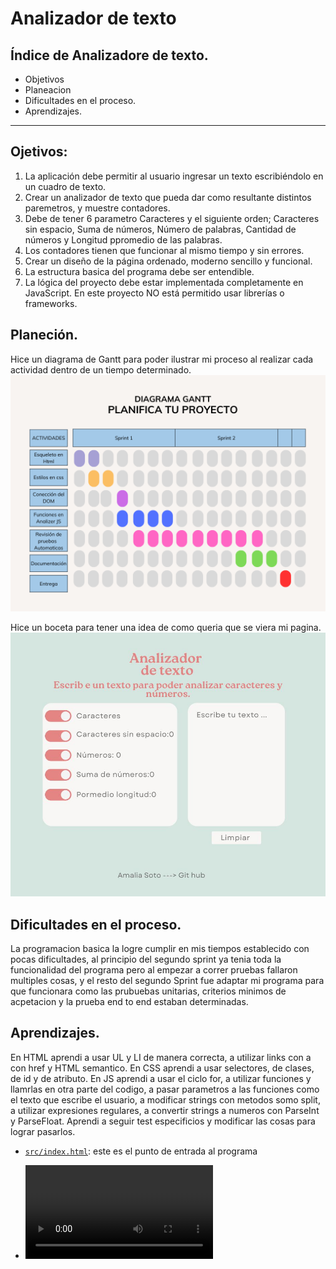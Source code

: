 # Analizador de texto

## Índice de Analizadore de texto.

* Objetivos
* Planeacion
* Dificultades en el proceso.
* Aprendizajes.

***
## Ojetivos:
1. La aplicación debe permitir al usuario ingresar un texto escribiéndolo
en un cuadro de texto.
2. Crear un analizador de texto que pueda dar como resultante distintos paremetros, y muestre contadores.
3. Debe de tener 6 parametro Caracteres y el siguiente orden; Caracteres sin espacio, Suma de números, Número de palabras, 
Cantidad de números y Longitud ppromedio de las palabras.
4. Los contadores tienen que funcionar al mismo tiempo y sin errores.
5. Crear un diseño de la página ordenado, moderno sencillo y funcional.
6. La estructura basica del programa debe ser entendible.
7. La lógica del proyecto debe estar implementada completamente en JavaScript. En
este proyecto NO está permitido usar librerías o frameworks.

## Planeción.
Hice un diagrama de Gantt para poder ilustrar mi proceso al realizar cada actividad dentro de un tiempo determinado.
![Un diagrama de Gantt](https://github.com/amalia345/Amalia-text-analyzer/blob/main/Esqueleto%20en%20Html.png)

Hice un boceta para tener una idea de como queria que se viera mi pagina.
![Imagen del boceto](https://github.com/amalia345/Amalia-text-analyzer/blob/main/new%20video.jpg)

## Dificultades en el proceso.

La programacion basica la logre cumplir en mis tiempos establecido con pocas dificultades, al principio del segundo sprint ya tenia toda la funcionalidad del programa pero al empezar a correr pruebas fallaron multiples cosas, y el resto del segundo Sprint fue adaptar mi programa para que funcionara como las prubuebas unitarias, criterios minimos de acpetacion y la prueba end to end estaban determinadas.

## Aprendizajes.

En HTML aprendi a usar UL y LI de manera correcta, a utilizar links con a con href y HTML semantico.
En CSS aprendi a usar selectores, de clases, de id y de atributo.
En JS aprendi a usar el ciclo for, a utilizar funciones y llamrlas en otra parte del codigo, a pasar parametros a las funciones como el texto que escribe el usuario, a modificar strings con metodos somo split, a utilizar expresiones regulares, a convertir strings a numeros con ParseInt y ParseFloat.
Aprendi a seguir test especificios y modificar las cosas para lograr pasarlos.

* [`src/index.html`](./src/index.html): este es el punto de entrada al programa

* ![Imagen del boceto](https://github.com/amalia345/Amalia-text-analyzer/blob/main/videoReducido.mp4)
